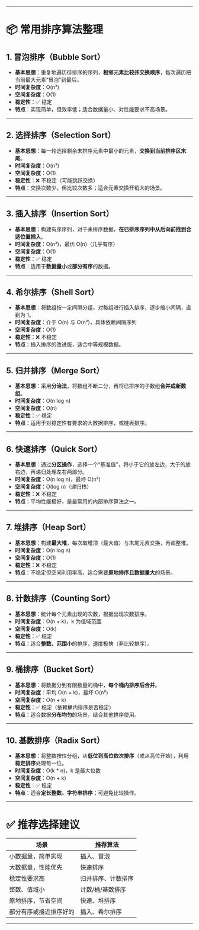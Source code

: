 
---
# 📦 常用排序算法整理

## 1. 冒泡排序（Bubble Sort）
- **基本思想**：重复地遍历待排序的序列，**相邻元素比较并交换顺序**，每次遍历把当前最大元素“冒泡”到最后。
- **时间复杂度**：O(n²)
- **空间复杂度**：O(1)
- **稳定性**：✅ 稳定
- **特点**：实现简单，但效率低；适合数据量小、对性能要求不高场景。

---

## 2. 选择排序（Selection Sort）
- **基本思想**：每一轮选择剩余未排序元素中最小的元素，**交换到当前排序区末尾**。
- **时间复杂度**：O(n²)
- **空间复杂度**：O(1)
- **稳定性**：❌ 不稳定（可能跳跃交换）
- **特点**：交换次数少，但比较次数多；适合元素交换开销大的场景。

---

## 3. 插入排序（Insertion Sort）
- **基本思想**：构建有序序列，对于未排序数据，**在已排序序列中从后向前找到合适位置插入**。
- **时间复杂度**：O(n²)，最优 O(n)（几乎有序）
- **空间复杂度**：O(1)
- **稳定性**：✅ 稳定
- **特点**：适用于**数据量小**或**部分有序**的数据。

---

## 4. 希尔排序（Shell Sort）
- **基本思想**：将数组按一定间隔分组，对每组进行插入排序，逐步缩小间隔，直到为 1。
- **时间复杂度**：介于 O(n) 与 O(n²)，具体依赖间隔序列
- **空间复杂度**：O(1)
- **稳定性**：❌ 不稳定
- **特点**：插入排序的改进版，适合中等规模数据。

---

## 5. 归并排序（Merge Sort）
- **基本思想**：采用**分治法**，将数组不断二分，再将已排序的子数组**合并成新数组**。
- **时间复杂度**：O(n log n)
- **空间复杂度**：O(n)
- **稳定性**：✅ 稳定
- **特点**：适用于对稳定性有要求的大数据排序，或链表排序。

---

## 6. 快速排序（Quick Sort）
- **基本思想**：通过**分区操作**，选择一个“基准值”，将小于它的放左边，大于的放右边，再递归处理左右两部分。
- **时间复杂度**：O(n log n)，最坏 O(n²)
- **空间复杂度**：O(log n)（递归栈）
- **稳定性**：❌ 不稳定
- **特点**：平均性能极好，是最常用的内部排序算法之一。

---

## 7. 堆排序（Heap Sort）
- **基本思想**：构建**最大堆**，每次取堆顶（最大值）与末尾元素交换，再调整堆。
- **时间复杂度**：O(n log n)
- **空间复杂度**：O(1)
- **稳定性**：❌ 不稳定
- **特点**：不稳定但空间利用率高，适合需要**原地排序且数据量大**的场景。

---

## 8. 计数排序（Counting Sort）
- **基本思想**：统计每个元素出现的次数，根据出现次数排序。
- **时间复杂度**：O(n + k)，k 为值域范围
- **空间复杂度**：O(k)
- **稳定性**：✅ 稳定
- **特点**：适合**整数、范围小**的排序，速度极快（非比较排序）。

---

## 9. 桶排序（Bucket Sort）
- **基本思想**：将数据分到有限数量的桶中，**每个桶内排序后合并**。
- **时间复杂度**：平均 O(n + k)，最坏 O(n²)
- **空间复杂度**：O(n + k)
- **稳定性**：✅ 稳定（依赖桶内排序是否稳定）
- **特点**：适合数据**分布均匀**的场景，结合其他排序使用。

---

## 10. 基数排序（Radix Sort）
- **基本思想**：将整数按位分组，从**低位到高位依次排序**（或从高位开始），利用**稳定排序**处理每一位。
- **时间复杂度**：O(k * n)，k 是最大位数
- **空间复杂度**：O(n + k)
- **稳定性**：✅ 稳定
- **特点**：适合**定长整数、字符串排序**；可避免比较操作。

---

# ✅ 推荐选择建议

| 场景                   | 推荐算法       |
|------------------------|----------------|
| 小数据量，简单实现     | 插入、冒泡     |
| 大数据量，性能优先     | 快速排序       |
| 稳定性要求高           | 归并排序、计数排序 |
| 整数、值域小            | 计数/桶/基数排序 |
| 原地排序，节省空间     | 快速、堆排序   |
| 部分有序或接近排序好的 | 插入、希尔排序 |

---